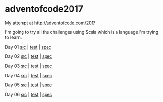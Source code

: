 # adventofcode2017
My attempt at http://adventofcode.com/2017

I'm going to try all the challenges using Scala which is a language I'm trying to learn.

Day 01 [src](advent/src/main/scala/advent/Day01.scala) | [test](advent/src/test/scala/advent/Day01.scala) | [spec](http://adventofcode.com/2017/day/1)

Day 02 [src](advent/src/main/scala/advent/Day02.scala) | [test](advent/src/test/scala/advent/Day02.scala) | [spec](http://adventofcode.com/2017/day/2)

Day 03 [src](advent/src/main/scala/advent/Day03.scala) | [test](advent/src/test/scala/advent/Day03.scala) | [spec](http://adventofcode.com/2017/day/3)

Day 04 [src](advent/src/main/scala/advent/Day04.scala) | [test](advent/src/test/scala/advent/Day04.scala) | [spec](http://adventofcode.com/2017/day/4)

Day 05 [src](advent/src/main/scala/advent/Day05.scala) | [test](advent/src/test/scala/advent/Day05.scala) | [spec](http://adventofcode.com/2017/day/5)

Day 06 [src](advent/src/main/scala/advent/Day06.scala) | [test](advent/src/test/scala/advent/Day06.scala) | [spec](http://adventofcode.com/2017/day/6)
